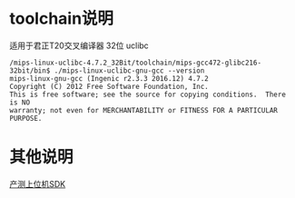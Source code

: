 # toolchain说明

适用于君正T20交叉编译器 32位 uclibc
```shell
/mips-linux-uclibc-4.7.2_32Bit/toolchain/mips-gcc472-glibc216-32bit/bin$ ./mips-linux-uclibc-gnu-gcc --version
mips-linux-gnu-gcc (Ingenic r2.3.3 2016.12) 4.7.2
Copyright (C) 2012 Free Software Foundation, Inc.
This is free software; see the source for copying conditions.  There is NO
warranty; not even for MERCHANTABILITY or FITNESS FOR A PARTICULAR PURPOSE.
```

# 其他说明

[产测上位机SDK](https://github.com/TuyaInc/TUYA_PTS_SDK/)
